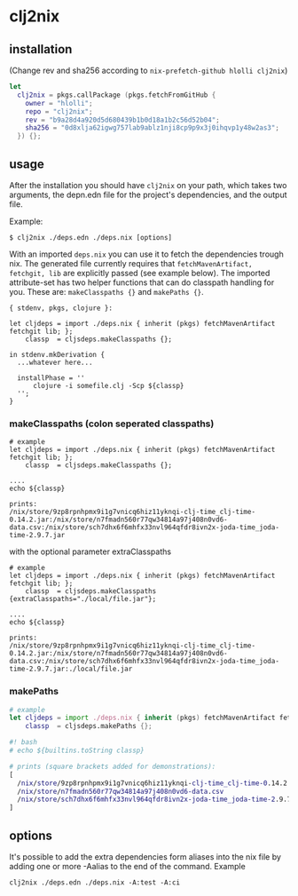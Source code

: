 # clj2nix

## installation

(Change rev and sha256 according to `nix-prefetch-github hlolli clj2nix`)

```nix
let
  clj2nix = pkgs.callPackage (pkgs.fetchFromGitHub {
    owner = "hlolli";
    repo = "clj2nix";
    rev = "b9a28d4a920d5d680439b1b0d18a1b2c56d52b04";
    sha256 = "0d8xlja62igwg757lab9ablz1nji8cp9p9x3j0ihqvp1y48w2as3";
  }) {};
```

## usage

After the installation you should have `clj2nix` on your path, which takes two arguments, the depn.edn file for the project's dependencies, and the output file.

Example:

```
$ clj2nix ./deps.edn ./deps.nix [options]
```

With an imported `deps.nix` you can use it to fetch the dependencies trough nix.
The generated file currently requires that `fetchMavenArtifact, fetchgit, lib` are
explicitly passed (see example below).
The imported attribute-set has two helper functions that can do classpath handling for you.
These are: `makeClasspaths {}` and `makePaths {}`.

```
{ stdenv, pkgs, clojure }:

let cljdeps = import ./deps.nix { inherit (pkgs) fetchMavenArtifact fetchgit lib; };
    classp  = cljsdeps.makeClasspaths {};

in stdenv.mkDerivation {
  ...whatever here...

  installPhase = ''
      clojure -i somefile.clj -Scp ${classp}
  '';
}
```

### makeClasspaths (colon seperated classpaths)

```
# example
let cljdeps = import ./deps.nix { inherit (pkgs) fetchMavenArtifact fetchgit lib; };
    classp  = cljsdeps.makeClasspaths {};

....
echo ${classp}

prints:
/nix/store/9zp8rpnhpmx9i1g7vnicq6hiz11yknqi-clj-time_clj-time-0.14.2.jar:/nix/store/n7fmadn560r77qw34814a97j408n0vd6-data.csv:/nix/store/sch7dhx6f6mhfx33nvl964qfdr8ivn2x-joda-time_joda-time-2.9.7.jar
```

with the optional parameter extraClasspaths

```
# example
let cljdeps = import ./deps.nix { inherit (pkgs) fetchMavenArtifact fetchgit lib; };
    classp  = cljsdeps.makeClasspaths {extraClasspaths="./local/file.jar"};

....
echo ${classp}

prints:
/nix/store/9zp8rpnhpmx9i1g7vnicq6hiz11yknqi-clj-time_clj-time-0.14.2.jar:/nix/store/n7fmadn560r77qw34814a97j408n0vd6-data.csv:/nix/store/sch7dhx6f6mhfx33nvl964qfdr8ivn2x-joda-time_joda-time-2.9.7.jar:./local/file.jar
```

### makePaths

```nix
# example
let cljdeps = import ./deps.nix { inherit (pkgs) fetchMavenArtifact fetchgit lib; };
    classp  = cljsdeps.makePaths {};

#! bash
# echo ${builtins.toString classp}

# prints (square brackets added for demonstrations):
[
  /nix/store/9zp8rpnhpmx9i1g7vnicq6hiz11yknqi-clj-time_clj-time-0.14.2.jar
  /nix/store/n7fmadn560r77qw34814a97j408n0vd6-data.csv
  /nix/store/sch7dhx6f6mhfx33nvl964qfdr8ivn2x-joda-time_joda-time-2.9.7.jar
]
```

## options

It's possible to add the extra dependencies form aliases into the nix file by adding one or more -Aalias to the end of the command. Example

```
clj2nix ./deps.edn ./deps.nix -A:test -A:ci
```
